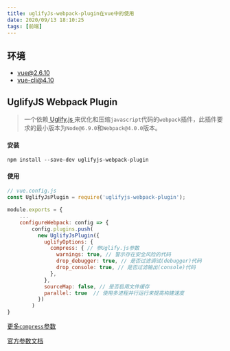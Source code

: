 ```yaml
---
title: uglifyJs-webpack-plugin在vue中的使用
date: 2020/09/13 18:10:25
tags: [前端]
---
```


## 环境
 - vue@2.6.10
 - vue-cli@4.10  
 
## UglifyJS Webpack Plugin  

> 一个依赖[ Uglify.js ](https://github.com/mishoo/UglifyJS)来优化和压缩`javascript`代码的`webpack`插件，此插件要求的最小版本为`Node@6.9.0`和`Webpack@4.0.0`版本。  

#### 安装  

```shell
npm install --save-dev uglifyjs-webpack-plugin
```

#### 使用  

```javascript
// vue.config.js
const UglifyJsPlugin = require('uglifyjs-webpack-plugin');

module.exports = {
	...
	configureWebpack: config => {
		config.plugins.push(
	      new UglifyJsPlugin({
	        uglifyOptions: {
	          compress: { // 参Uglify.js参数
	            warnings: true, // 警示存在安全风险的代码
	            drop_debugger: true, // 是否过滤调试(debugger)代码
	            drop_console: true, // 是否过滤输出(console)代码
	          },
	        },
	        sourceMap: false, // 是否启用文件缓存
	        parallel: true  // 使用多进程并行运行来提高构建速度
	      })       
	 	)
}
```

[更多`compress`参数](http://lisperator.net/uglifyjs/compress)  

[官方参数文档](https://www.html.cn/doc/webpack2/plugins/uglifyjs-webpack-plugin/)